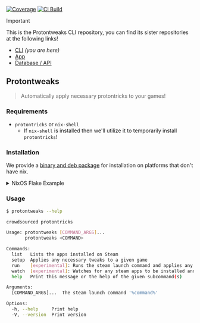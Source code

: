 [![Coverage][coverage-image]][coverage-url] [![CI Build][github-actions-image]][github-actions-url]

> [!IMPORTANT]  
> This is the Protontweaks CLI repository, you can find its sister repositories at the following links!

- [CLI](https://github.com/rain-cafe/protontweaks) _(you are here)_
- [App](https://github.com/rain-cafe/protontweaks-ui)
- [Database / API](https://github.com/rain-cafe/protontweaks-db)

## Protontweaks

> Automatically apply necessary protontricks to your games!

### Requirements

- `protontricks` or `nix-shell`
  - If `nix-shell` is installed then we'll utilize it to temporarily install `protontricks`!

### Installation

We provide a [binary and deb package](https://github.com/rain-cafe/protontweaks/releases/latest) for installation on platforms that don't have nix.

<details>
  <summary>NixOS Flake Example</summary>

```nix
{
  description = "NixOS Example";

  inputs = {
    nixpkgs.url = "github:NixOS/nixpkgs/nixos-unstable";
    protontweaks.url = "github:rain-cafe/protontweaks/main";
    protontweaks.inputs.nixpkgs.follows = "nixpkgs";
  };

  outputs = { self, nixpkgs, ... } @ inputs: {
    nixosConfigurations =
      let
        inherit (self) outputs;
        inherit (nixpkgs.lib) nixosSystem;
      in
      {
        your-hostname = nixosSystem {
          specialArgs = { inherit inputs outputs; };

          modules = [
            # This is just an example, you can obviously format this however you want!
            ({ pkgs, ... }: {
              imports = [
                inputs.protontweaks.nixosModules.protontweaks
              ];

              nixpkgs = {
                overlays = [
                  inputs.protontweaks.overlay
                ];
              };

              # This will install protontweaks and enable the watch service that automatically updates the launch options
              services.protontweaks.enable = true;
            })
            # Your NixOS Modules here...
            ../defaults/configuration.nix
          ];
        };
      };
  };
}
```

</details>

### Usage

```sh
$ protontweaks --help

crowdsourced protontricks

Usage: protontweaks [COMMAND_ARGS]...
       protontweaks <COMMAND>

Commands:
  list   Lists the apps installed on Steam
  setup  Applies any necessary tweaks to a given game
  run    [experimental]: Runs the steam launch command and applies any necessary tweaks
  watch  [experimental]: Watches for any steam apps to be installed and automatically adds 'protontweaks' to the launch options
  help   Print this message or the help of the given subcommand(s)

Arguments:
  [COMMAND_ARGS]...  The steam launch command '%command%'

Options:
  -h, --help     Print help
  -V, --version  Print version
```

[github-actions-image]: https://img.shields.io/github/actions/workflow/status/rain-cafe/protontweaks/ci.yml?event=push
[github-actions-url]: https://github.com/rain-cafe/protontweaks/actions/workflows/ci.yml?query=branch%3Amain
[coverage-image]: https://img.shields.io/codecov/c/github/rain-cafe/protontweaks
[coverage-url]: https://app.codecov.io/gh/rain-cafe/protontweaks
[maintainability-image]: https://img.shields.io/codeclimate/maintainability/rain-cafe/protontweaks
[maintainability-url]: https://codeclimate.com/github/rain-cafe/protontweaks/maintainability
